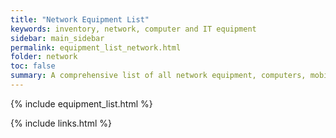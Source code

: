 ```yaml
---
title: "Network Equipment List"
keywords: inventory, network, computer and IT equipment
sidebar: main_sidebar
permalink: equipment_list_network.html
folder: network
toc: false
summary: A comprehensive list of all network equipment, computers, mobile devices, etc.
---
```


{% include equipment_list.html %}

{% include links.html %}
